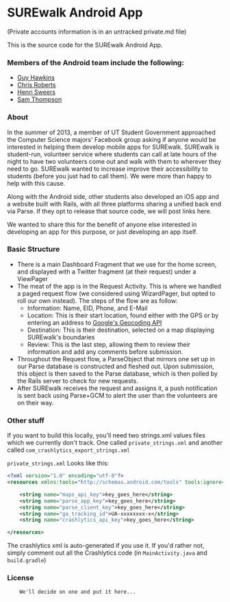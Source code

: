 SUREwalk Android App
====================

(Private accounts information is in an untracked private.md file)

This is the source code for the SUREwalk Android App.

### Members of the Android team include the following:
* [Guy Hawkins](https://github.com/GHawk1ns)
* [Chris Roberts](https://github.com/NASAgeek)
* [Henri Sweers](http://pandanomic.github.io)
* [Sam Thompson](https://github.com/st028)

### About
In the summer of 2013, a member of UT Student Government approached the Computer Science majors' Facebook group asking if anyone would be interested in helping them develop mobile apps for SUREwalk. SUREwalk is student-run, volunteer service where students can call at late hours of the night to have two volunteers come out and walk with them to wherever they need to go. SUREwalk wanted to increase improve their accessibility to students (before you just had to call them). We were more than happy to help with this cause.

Along with the Android side, other students also developed an iOS app and a website built with Rails, with all three platforms sharing a unified back end via Parse. If they opt to release that source code, we will post links here. 

We wanted to share this for the benefit of anyone else interested in developing an app for this purpose, or just developing an app itself.

### Basic Structure
* There is a main Dashboard Fragment that we use for the home screen, and displayed with a Twitter fragment (at their request) under a ViewPager
* The meat of the app is in the Request Activity. This is where we handled a paged request flow (we considered using WizardPager, but opted to roll our own instead). The steps of the flow are as follow:
  - Information: Name, EID, Phone, and E-Mail
  - Location: This is their start location, found either with the GPS or by entering an address to [Google's Geocoding API](https://developers.google.com/maps/documentation/geocoding/)
  - Destination: This is their destination, selected on a map displaying SUREwalk's boundaries
  - Review: This is the last step, allowing them to review their information and add any comments before submission.
* Throughout the Request flow, a ParseObject that mirrors one set up in our Parse database is constructed and fleshed out. Upon submission, this object is then saved to the Parse database, which is then polled by the Rails server to check for new requests.
* After SUREwalk receives the request and assigns it, a push notification is sent back using Parse+GCM to alert the user than the volunteers are on their way.

### Other stuff
If you want to build this locally, you'll need two strings.xml values files which we currently don't track. One called `private_strings.xml` and another called `com_crashlytics_export_strings.xml`

`private_strings.xml` Looks like this:

```xml
<?xml version="1.0" encoding="utf-8"?>
<resources xmlns:tools="http://schemas.android.com/tools" tools:ignore="TypographyDashes">

    <string name="maps_api_key">key_goes_here</string>
    <string name="parse_app_key">key_goes_here</string>
    <string name="parse_client_key">key_goes_here</string>
    <string name="ga_tracking_id">UA-xxxxxxxx-x</string>
    <string name="crashlytics_api_key">key_goes_here</string>

</resources>
```

The crashlytics xml is auto-generated if you use it. If you'd rather not, simply comment out all the Crashlytics code (in `MainActivity.java` and `build.gradle`)

### License
        We'll decide on one and put it here...
